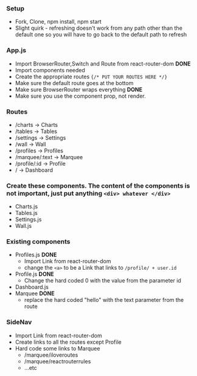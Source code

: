 ### Setup
* Fork, Clone, npm install, npm start
* Slight quirk - refreshing doesn't work from any path other than the default one so you will have to go back to the default path to refresh

### App.js
* Import BrowserRouter,Switch and Route from react-router-dom **DONE**
* Import components needed
* Create the appropriate routes `{/* PUT YOUR ROUTES HERE */}`
* Make sure the default route goes at the bottom
* Make sure BrowserRouter wraps everything **DONE**
* Make sure you use the component prop, not render.

### Routes
* /charts        -> Charts
* /tables        -> Tables
* /settings      -> Settings
* /wall          -> Wall
* /profiles      -> Profiles
* /marquee/:text -> Marquee
* /profile/:id   -> Profile
* /              -> Dashboard

### Create these components. The content of the components is not important, just put anything `<div> whatever </div>`
* Charts.js
* Tables.js
* Settings.js
* Wall.js

### Existing components
* Profiles.js **DONE**
    * Import Link from react-router-dom
    * change the `<a>` to be a Link that links to `/profile/ + user.id`
* Profile.js **DONE**
    * Change the hard coded 0 with the value from the parameter id
* Dashboard.js
* Marquee **DONE**
    * replace the hard coded "hello" with the text parameter from the route

### SideNav
* Import Link from react-router-dom
* Create links to all the routes except Profile
* Hard code some links to Marquee
    * /marquee/iloveroutes
    * /marquee/reactrouterrules
    * …etc
